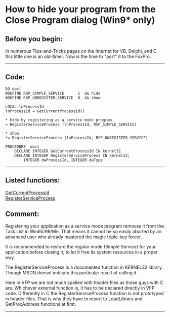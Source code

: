 <link rel="stylesheet" type="text/css" href="../css/win32api.css">  
<link rel="stylesheet" href="https://cdnjs.cloudflare.com/ajax/libs/font-awesome/4.7.0/css/font-awesome.min.css">

# How to hide your program from the Close Program dialog (Win9* only)

## Before you begin:
In numerous Tips-and-Tricks pages on the Internet for VB, Delphi, and C this little one is an old-timer. Now is the time to "port" it to the FoxPro.  
  
***  


## Code:
```foxpro  
DO decl
#DEFINE RSP_SIMPLE_SERVICE      1  && hide
#DEFINE RSP_UNREGISTER_SERVICE  0  && show

LOCAL lnProcessId
lnProcessId = GetCurrentProcessId()

* hide by registering as a service mode program
= RegisterServiceProcess (lnProcessId, RSP_SIMPLE_SERVICE)

* show
*= RegisterServiceProcess (lnProcessId, RSP_UNREGISTER_SERVICE)

PROCEDURE  decl
	DECLARE INTEGER GetCurrentProcessId IN kernel32
	DECLARE INTEGER RegisterServiceProcess IN kernel32;
		INTEGER dwProcessId, INTEGER dwType  
```  
***  


## Listed functions:
[GetCurrentProcessId](../libraries/kernel32/GetCurrentProcessId.md)  
[RegisterServiceProcess](../libraries/kernel32/RegisterServiceProcess.md)  

## Comment:
Registering your application as a service mode program removes it from the Task List in Win95/98/Me. That means it cannot be so easily aborted by an advanced user who already mastered the magic triple-key forcer.  
  
It is recommended to restore the regular mode (Simple Service) for your application before closing it, to let it free its system resources in a proper way.  
  
The RegisterServiceProcess is a documented function in KERNEL32 library. Though MSDN doesnt indicate this particular result of calling it.  
  
Here in VFP we are not much spoiled with header files as those guys with C are. Whichever external function is, it has to be declared directly in VFP code. Differently in C the RegisterServiceProcess function is not prototyped in header files. That is why they have to resort to LoadLibrary and GetProcAddress functions at first.  
  
***  

